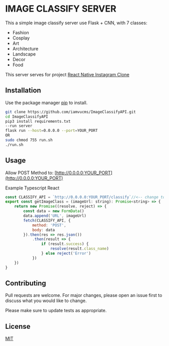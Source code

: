 # IMAGE CLASSIFY SERVER 

This a simple image classify server use Flask + CNN,  with 7 classes:
- Fashion
- Cosplay
- Art
- Architecture
- Landscape
- Decor
- Food

This server serves for project [React Native Instagram Clone](https://github.com/iamvucms/react-native-instagram-clone)
## Installation

Use the package manager [pip](https://pip.pypa.io/en/stable/) to install.

```bash
git clone https://github.com/iamvucms/ImageClassifyAPI.git
cd ImageClassifyAPI
pip3 install requirements.txt
--run server
flask run --host=0.0.0.0 --port=YOUR_PORT
OR
sudo chmod 755 run.sh
./run.sh
```

## Usage

Allow POST Method to: [http://0.0.0.0:YOUR_PORT](http://0.0.0.0:YOUR_PORT)

Example Typescript React
```javascript
const CLASSIFY_API = `http://0.0.0.0:YOUR_PORT/classify`//<-- change to 0.0.0.0 your private IP(ex:192.168.1.5) if use it for Mobile App (use ifconfig command to get)
export const getImageClass = (imageUrl: string): Promise<string> => {
    return new Promise((resolve, reject) => {
        const data = new FormData()
        data.append('URL', imageUrl)
        fetch(CLASSIFY_API, {
            method: 'POST',
            body: data
        }).then(res => res.json())
            .then(result => {
                if (result.success) {
                    resolve(result.class_name)
                } else reject('Error')
            })
    })
} 
```

## Contributing
Pull requests are welcome. For major changes, please open an issue first to discuss what you would like to change.

Please make sure to update tests as appropriate.

## License
[MIT](https://choosealicense.com/licenses/mit/)
